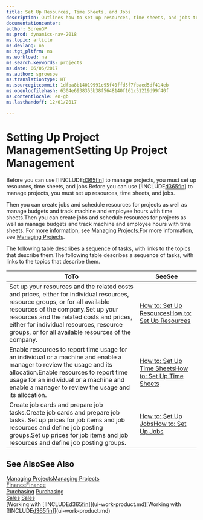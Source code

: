 ```yaml
---
title: Set Up Resources, Time Sheets, and Jobs
description: Outlines how to set up resources, time sheets, and jobs to manage projects.
documentationcenter: 
author: SorenGP
ms.prod: dynamics-nav-2018
ms.topic: article
ms.devlang: na
ms.tgt_pltfrm: na
ms.workload: na
ms.search.keywords: projects
ms.date: 06/06/2017
ms.author: sgroespe
ms.translationtype: HT
ms.sourcegitcommit: 1dfba8b14019991c95f40ffd5f7fbaed5df414eb
ms.openlocfilehash: 6304e6938353b38f5648140f161c51219d99f40f
ms.contentlocale: en-gb
ms.lasthandoff: 12/01/2017

---
```

# <a name="setting-up-project-management"></a><span data-ttu-id="e7e72-103">Setting Up Project Management</span><span class="sxs-lookup"><span data-stu-id="e7e72-103">Setting Up Project Management</span></span>
<span data-ttu-id="e7e72-104">Before you can use [!INCLUDE[d365fin](includes/d365fin_md.md)] to manage projects, you must set up resources, time sheets, and jobs.</span><span class="sxs-lookup"><span data-stu-id="e7e72-104">Before you can use [!INCLUDE[d365fin](includes/d365fin_md.md)] to manage projects, you must set up resources, time sheets, and jobs.</span></span>

<span data-ttu-id="e7e72-105">Then you can create jobs and schedule resources for projects as well as manage budgets and track machine and employee hours with time sheets.</span><span class="sxs-lookup"><span data-stu-id="e7e72-105">Then you can create jobs and schedule resources for projects as well as manage budgets and track machine and employee hours with time sheets.</span></span> <span data-ttu-id="e7e72-106">For more information, see [Managing Projects](projects-manage-projects.md).</span><span class="sxs-lookup"><span data-stu-id="e7e72-106">For more information, see [Managing Projects](projects-manage-projects.md).</span></span>  

<span data-ttu-id="e7e72-107">The following table describes a sequence of tasks, with links to the topics that describe them.</span><span class="sxs-lookup"><span data-stu-id="e7e72-107">The following table describes a sequence of tasks, with links to the topics that describe them.</span></span>

| <span data-ttu-id="e7e72-108">To</span><span class="sxs-lookup"><span data-stu-id="e7e72-108">To</span></span> | <span data-ttu-id="e7e72-109">See</span><span class="sxs-lookup"><span data-stu-id="e7e72-109">See</span></span> |
| --- | --- |
| <span data-ttu-id="e7e72-110">Set up your resources and the related costs and prices, either for individual resources, resource groups, or for all available resources of the company.</span><span class="sxs-lookup"><span data-stu-id="e7e72-110">Set up your resources and the related costs and prices, either for individual resources, resource groups, or for all available resources of the company.</span></span> |[<span data-ttu-id="e7e72-111">How to: Set Up Resources</span><span class="sxs-lookup"><span data-stu-id="e7e72-111">How to: Set Up Resources</span></span>](projects-how-setup-resources.md) |
| <span data-ttu-id="e7e72-112">Enable resources to report time usage for an individual or a machine and enable a manager to review the usage and its allocation.</span><span class="sxs-lookup"><span data-stu-id="e7e72-112">Enable resources to report time usage for an individual or a machine and enable a manager to review the usage and its allocation.</span></span> |[<span data-ttu-id="e7e72-113">How to: Set Up Time Sheets</span><span class="sxs-lookup"><span data-stu-id="e7e72-113">How to: Set Up Time Sheets</span></span>](projects-how-setup-time-sheets.md) |
| <span data-ttu-id="e7e72-114">Create job cards and prepare job tasks.</span><span class="sxs-lookup"><span data-stu-id="e7e72-114">Create job cards and prepare job tasks.</span></span> <span data-ttu-id="e7e72-115">Set up prices for job items and job resources and define job posting groups.</span><span class="sxs-lookup"><span data-stu-id="e7e72-115">Set up prices for job items and job resources and define job posting groups.</span></span> |[<span data-ttu-id="e7e72-116">How to: Set Up Jobs</span><span class="sxs-lookup"><span data-stu-id="e7e72-116">How to: Set Up Jobs</span></span>](projects-how-setup-jobs.md) |

## <a name="see-also"></a><span data-ttu-id="e7e72-117">See Also</span><span class="sxs-lookup"><span data-stu-id="e7e72-117">See Also</span></span>
[<span data-ttu-id="e7e72-118">Managing Projects</span><span class="sxs-lookup"><span data-stu-id="e7e72-118">Managing Projects</span></span>](projects-manage-projects.md)  
[<span data-ttu-id="e7e72-119">Finance</span><span class="sxs-lookup"><span data-stu-id="e7e72-119">Finance</span></span>](finance.md)  
<span data-ttu-id="e7e72-120">[Purchasing](purchasing-manage-purchasing.md)       </span><span class="sxs-lookup"><span data-stu-id="e7e72-120">[Purchasing](purchasing-manage-purchasing.md)       </span></span>  
<span data-ttu-id="e7e72-121">[Sales](sales-manage-sales.md)   </span><span class="sxs-lookup"><span data-stu-id="e7e72-121">[Sales](sales-manage-sales.md)   </span></span>  
<span data-ttu-id="e7e72-122">[Working with [!INCLUDE[d365fin](includes/d365fin_md.md)]](ui-work-product.md)</span><span class="sxs-lookup"><span data-stu-id="e7e72-122">[Working with [!INCLUDE[d365fin](includes/d365fin_md.md)]](ui-work-product.md)</span></span>  

